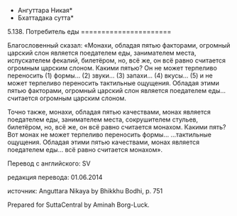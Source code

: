 * Ангуттара Никая*
* Бхаттадака сутта*

5\.138\. Потребитель еды
\=\=\=\=\=\=\=\=\=\=\=\=\=\=\=\=\=\=\=\=\=\=

Благословенный сказал: «Монахи, обладая пятью факторами, огромный царский слон является поедателем еды, занимателем места, испускателем фекалий, билетёром, но, всё же, он всё равно считается огромным царским слоном\. Какими пятью? Он не может терпеливо переносить \(1\) формы… \(2\) звуки… \(3\) запахи… \(4\) вкусы… \(5\) и не может терпеливо переносить тактильные ощущения\. Обладая этими пятью факторами, огромный царский слон является поедателем еды… считается огромным царским слоном\.

Точно также, монахи, обладая пятью качествами, монах является поедателем еды, занимателем места, сокрушителем стульев, билетёром, но, всё же, он всё равно считается монахом\. Какими пять? Вот монах не может терпеливо переносить формы… …тактильные ощущения\. Обладая этими пятью качествами, монах является поедателем еды… всё равно считается монахом»\.

Перевод с английского: SV

редакция перевода: 01\.06\.2014

источник: Anguttara Nikaya by Bhikkhu Bodhi, p\. 751

Prepared for SuttaCentral by Aminah Borg\-Luck\.